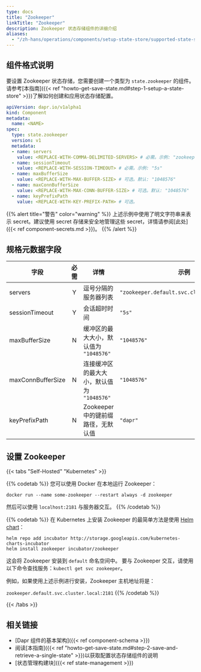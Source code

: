 ```yaml
---
type: docs
title: "Zookeeper"
linkTitle: "Zookeeper"
description: Zookeeper 状态存储组件的详细介绍
aliases:
  - "/zh-hans/operations/components/setup-state-store/supported-state-stores/setup-zookeeper/"
---
```


## 组件格式说明

要设置 Zookeeper 状态存储，您需要创建一个类型为 `state.zookeeper` 的组件。请参考[本指南]({{< ref "howto-get-save-state.md#step-1-setup-a-state-store" >}})了解如何创建和应用状态存储配置。

```yaml
apiVersion: dapr.io/v1alpha1
kind: Component
metadata:
  name: <NAME>
spec:
  type: state.zookeeper
  version: v1
  metadata:
  - name: servers
    value: <REPLACE-WITH-COMMA-DELIMITED-SERVERS> # 必需。示例: "zookeeper.default.svc.cluster.local:2181"
  - name: sessionTimeout
    value: <REPLACE-WITH-SESSION-TIMEOUT> # 必需。示例: "5s"
  - name: maxBufferSize
    value: <REPLACE-WITH-MAX-BUFFER-SIZE> # 可选。默认: "1048576"
  - name: maxConnBufferSize
    value: <REPLACE-WITH-MAX-CONN-BUFFER-SIZE> # 可选。默认: "1048576"
  - name: keyPrefixPath
    value: <REPLACE-WITH-KEY-PREFIX-PATH> # 可选。
```

{{% alert title="警告" color="warning" %}}
上述示例中使用了明文字符串来表示 secret。建议使用 secret 存储来安全地管理这些 secret，详情请参阅[此处]({{< ref component-secrets.md >}})。
{{% /alert %}}

## 规格元数据字段

| 字段               | 必需 | 详情 | 示例 |
|--------------------|:----:|------|------|
| servers            | Y    | 逗号分隔的服务器列表 | `"zookeeper.default.svc.cluster.local:2181"`
| sessionTimeout     | Y    | 会话超时时间 | `"5s"`
| maxBufferSize      | N    | 缓冲区的最大大小，默认值为 `"1048576"` | `"1048576"`
| maxConnBufferSize  | N    | 连接缓冲区的最大大小，默认值为 `"1048576"` | `"1048576"`
| keyPrefixPath      | N    | Zookeeper 中的键前缀路径，无默认值 | `"dapr"`

## 设置 Zookeeper

{{< tabs "Self-Hosted" "Kubernetes" >}}

{{% codetab %}}
您可以使用 Docker 在本地运行 Zookeeper：

```
docker run --name some-zookeeper --restart always -d zookeeper
```

然后可以使用 `localhost:2181` 与服务器交互。
{{% /codetab %}}

{{% codetab %}}
在 Kubernetes 上安装 Zookeeper 的最简单方法是使用 [Helm chart](https://github.com/helm/charts/tree/master/incubator/zookeeper)：

```
helm repo add incubator http://storage.googleapis.com/kubernetes-charts-incubator
helm install zookeeper incubator/zookeeper
```

这会将 Zookeeper 安装到 `default` 命名空间中。
要与 Zookeeper 交互，请使用以下命令查找服务：`kubectl get svc zookeeper`。

例如，如果使用上述示例进行安装，Zookeeper 主机地址将是：

`zookeeper.default.svc.cluster.local:2181`
{{% /codetab %}}

{{< /tabs >}}

## 相关链接
- [Dapr 组件的基本架构]({{< ref component-schema >}})
- 阅读[本指南]({{< ref "howto-get-save-state.md#step-2-save-and-retrieve-a-single-state" >}})以获取配置状态存储组件的说明
- [状态管理构建块]({{< ref state-management >}})
